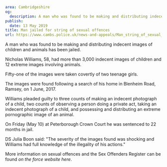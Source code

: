 ```yaml
area: Cambridgeshire
og:
  description: A man who was found to be making and distributing indecent images of children and animals has been jailed.
publish:
  date: 13 May 2019
title: Man jailed for string of sexual offences
url: https://www.cambs.police.uk/news-and-appeals/Man_string_of_sexual_offences
```

A man who was found to be making and distributing indecent images of children and animals has been jailed.

Nicholas Williams, 58, had more than 3,000 indecent images of children and 12 extreme images involving animals.

Fifty-one of the images were taken covertly of two teenage girls.

The images were found following a search of his home in Blenheim Road, Ramsey, on 1 June, 2017.

Williams pleaded guilty to three counts of making an indecent photograph of a child, two counts of observing a person doing a private act, taking an indecent photograph of a child, and possessing and distributing an extreme pornographic image of an animal.

On Friday (May 10) at Peterborough Crown Court he was sentenced to 22 months in jail.

DS Julia Boon said: "The severity of the images found was shocking and Williams had full knowledge of the illegality of his actions."

More information on sexual offences and the Sex Offenders Register can be found _on the force website here_.
